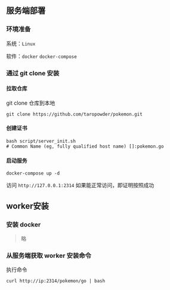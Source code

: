 
##  服务端部署

### 环境准备

系统：`Linux`

软件：`docker` `docker-compose`


### 通过 git clone 安装


#### 拉取仓库

git clone 仓库到本地

```shell
git clone https://github.com/taropowder/pokemon.git
```

#### 创建证书

```shell
bash script/server_init.sh
# Common Name (eg, fully qualified host name) []:pokemon.go
```


#### 启动服务
```shell
docker-compose up -d
```

访问 `http://127.0.0.1:2314` 如果能正常访问，即证明按照成功



##  worker安装

### 安装 docker 

>略

### 从服务端获取 worker 安装命令 

执行命令
```shell
curl http://ip:2314/pokemon/go | bash
```